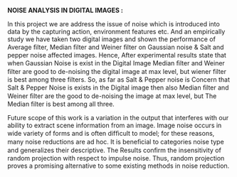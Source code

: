 <b>NOISE ANALYSIS IN DIGITAL IMAGES : </b>

In this project we are address the issue of noise which is introduced into data by the capturing action, environment features etc. And an empirically study we have taken two digital images and shown the performance of Average ﬁlter, Median ﬁlter and Weiner ﬁlter  on Gaussian noise & Salt and pepper noise affected images. Hence, After experimental results state that when Gaussian Noise is exist in the Digital Image Median ﬁlter and Weiner ﬁlter are  good  to de-noising the digital image at max level, but wiener  filter is  best among three filters. So, as far as Salt & Pepper noise is Concern that Salt & Pepper Noise is exists in the Digital image then also Median ﬁlter and Weiner ﬁlter are the good to de-noising the image at max level, but The Median filter is best among all three.

Future scope of this work is a variation in the output that interferes with our ability to extract scene information from an image. Image noise occurs in wide variety of forms and is often difﬁcult to model; for these reasons, many noise reductions are ad hoc. It is beneﬁcial to categories noise type and generalizes their descriptive. The Results conﬁrm the insensitivity of random projection with respect to impulse noise. Thus, random projection proves a promising alternative to some existing methods in noise reduction.

